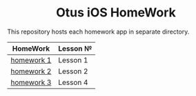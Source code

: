 <h1 align="center">Otus iOS HomeWork</h1>

This repository hosts each homework app in separate directory.

| HomeWork | Lesson № |
| ------------- | ------------- |
| [homework 1](homework_1) | Lesson 1|
| [homework 2](homework_2) | Lesson 2|
| [homework 3](homework_3) | Lesson 4|
